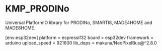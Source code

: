 # KMP_PRODINo
 Universal PlatformIO library for PRODINo, SMARTI8, MADE4HOME and MADE8HOME.
 
 [env:esp32dev]
platform = espressif32
board = esp32dev
framework = arduino
upload_speed = 921600
lib_deps = 
	makuna/NeoPixelBus@^2.8.0
